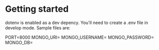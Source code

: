 # Getting started

dotenv is enabled as a dev depency. You'll need to create a .env file in develop mode. Sample files are:

PORT=8000
MONGO_URI=
MONGO_USERNAME=
MONGO_PASSWORD=
MONGO_DB=

